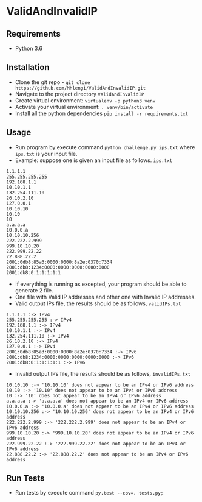 
# ValidAndInvalidIP


## Requirements
- Python 3.6

## Installation
- Clone the git repo - `git clone https://github.com/Mhlengi/ValidAndInvalidIP.git`
- Navigate to the project directory `ValidAndInvalidIP`
- Create virtual environment: `virtualenv -p python3 venv`
- Activate your virtual environment: `. venv/bin/activate`
- Install all the python dependencies `pip install -r requirements.txt`

## Usage
- Run program by execute command `python challenge.py ips.txt` where `ips.txt` is your input file.
- Example: suppose one is given an input file as follows.
```ips.txt```
```
1.1.1.1
255.255.255.255
192.168.1.1
10.10.1.1
132.254.111.10
26.10.2.10
127.0.0.1
10.10.10
10.10
10
a.a.a.a
10.0.0.a
10.10.10.256
222.222.2.999
999.10.10.20
222.999.22.22
22.888.22.2
2001:0db8:85a3:0000:0000:8a2e:0370:7334
2001:db8:1234:0000:0000:0000:0000:0000
2001:db8:0:1:1:1:1:1
```
- If everything is running as excepted, your program should be able to generate 2 file.
- One file with Valid IP addresses and other one with Invalid IP addresses.
- Valid output IPs file, the results should be as follows,
```validIPs.txt```
```
1.1.1.1 :-> IPv4
255.255.255.255 :-> IPv4
192.168.1.1 :-> IPv4
10.10.1.1 :-> IPv4
132.254.111.10 :-> IPv4
26.10.2.10 :-> IPv4
127.0.0.1 :-> IPv4
2001:0db8:85a3:0000:0000:8a2e:0370:7334 :-> IPv6
2001:db8:1234:0000:0000:0000:0000:0000 :-> IPv6
2001:db8:0:1:1:1:1:1 :-> IPv6
```

- Invalid output IPs file, the results should be as follows,
```invalidIPs.txt```
```
10.10.10 :-> '10.10.10' does not appear to be an IPv4 or IPv6 address
10.10 :-> '10.10' does not appear to be an IPv4 or IPv6 address
10 :-> '10' does not appear to be an IPv4 or IPv6 address
a.a.a.a :-> 'a.a.a.a' does not appear to be an IPv4 or IPv6 address
10.0.0.a :-> '10.0.0.a' does not appear to be an IPv4 or IPv6 address
10.10.10.256 :-> '10.10.10.256' does not appear to be an IPv4 or IPv6 address
222.222.2.999 :-> '222.222.2.999' does not appear to be an IPv4 or IPv6 address
999.10.10.20 :-> '999.10.10.20' does not appear to be an IPv4 or IPv6 address
222.999.22.22 :-> '222.999.22.22' does not appear to be an IPv4 or IPv6 address
22.888.22.2 :-> '22.888.22.2' does not appear to be an IPv4 or IPv6 address

```

## Run Tests
- Run tests by execute command `py.test --cov=. tests.py;`
